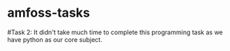 # amfoss-tasks
#Task 2:
    It didn't take much time to complete this programming task as we have python as our core subject.
